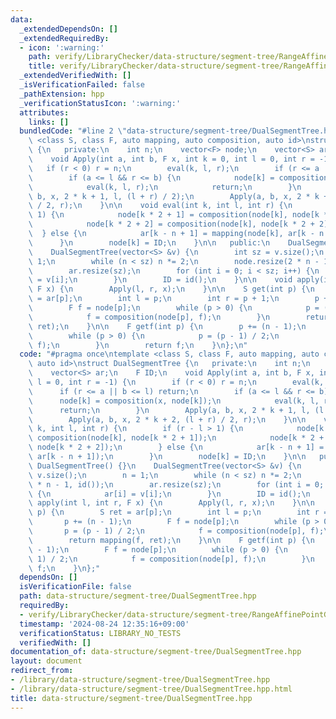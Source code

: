 ```yaml
---
data:
  _extendedDependsOn: []
  _extendedRequiredBy:
  - icon: ':warning:'
    path: verify/LibraryChecker/data-structure/segment-tree/RangeAffinePointGet.cpp
    title: verify/LibraryChecker/data-structure/segment-tree/RangeAffinePointGet.cpp
  _extendedVerifiedWith: []
  _isVerificationFailed: false
  _pathExtension: hpp
  _verificationStatusIcon: ':warning:'
  attributes:
    links: []
  bundledCode: "#line 2 \"data-structure/segment-tree/DualSegmentTree.hpp\"\ntemplate\
    \ <class S, class F, auto mapping, auto composition, auto id>\nstruct DualSegmentTree\
    \ {\n   private:\n    int n;\n    vector<F> node;\n    vector<S> ar;\n    F ID;\n\
    \    void Apply(int a, int b, F x, int k = 0, int l = 0, int r = -1) {\n     \
    \   if (r < 0) r = n;\n        eval(k, l, r);\n        if (r <= a || b <= l) return;\n\
    \        if (a <= l && r <= b) {\n            node[k] = composition(x, node[k]);\n\
    \            eval(k, l, r);\n            return;\n        }\n        Apply(a,\
    \ b, x, 2 * k + 1, l, (l + r) / 2);\n        Apply(a, b, x, 2 * k + 2, (l + r)\
    \ / 2, r);\n    }\n\n    void eval(int k, int l, int r) {\n        if (r - l >\
    \ 1) {\n            node[k * 2 + 1] = composition(node[k], node[k * 2 + 1]);\n\
    \            node[k * 2 + 2] = composition(node[k], node[k * 2 + 2]);\n      \
    \  } else {\n            ar[k - n + 1] = mapping(node[k], ar[k - n + 1]);\n  \
    \      }\n        node[k] = ID;\n    }\n\n   public:\n    DualSegmentTree() {}\n\
    \    DualSegmentTree(vector<S> &v) {\n        int sz = v.size();\n        n =\
    \ 1;\n        while (n < sz) n *= 2;\n        node.resize(2 * n - 1, id());\n\
    \        ar.resize(sz);\n        for (int i = 0; i < sz; i++) {\n            ar[i]\
    \ = v[i];\n        }\n        ID = id();\n    }\n\n    void apply(int l, int r,\
    \ F x) {\n        Apply(l, r, x);\n    }\n\n    S get(int p) {\n        S ret\
    \ = ar[p];\n        int l = p;\n        int r = p + 1;\n        p += (n - 1);\n\
    \        F f = node[p];\n        while (p > 0) {\n            p = (p - 1) / 2;\n\
    \            f = composition(node[p], f);\n        }\n        return mapping(f,\
    \ ret);\n    }\n\n    F getf(int p) {\n        p += (n - 1);\n        F f = node[p];\n\
    \        while (p > 0) {\n            p = (p - 1) / 2;\n            f = composition(node[p],\
    \ f);\n        }\n        return f;\n    }\n};\n"
  code: "#pragma once\ntemplate <class S, class F, auto mapping, auto composition,\
    \ auto id>\nstruct DualSegmentTree {\n   private:\n    int n;\n    vector<F> node;\n\
    \    vector<S> ar;\n    F ID;\n    void Apply(int a, int b, F x, int k = 0, int\
    \ l = 0, int r = -1) {\n        if (r < 0) r = n;\n        eval(k, l, r);\n  \
    \      if (r <= a || b <= l) return;\n        if (a <= l && r <= b) {\n      \
    \      node[k] = composition(x, node[k]);\n            eval(k, l, r);\n      \
    \      return;\n        }\n        Apply(a, b, x, 2 * k + 1, l, (l + r) / 2);\n\
    \        Apply(a, b, x, 2 * k + 2, (l + r) / 2, r);\n    }\n\n    void eval(int\
    \ k, int l, int r) {\n        if (r - l > 1) {\n            node[k * 2 + 1] =\
    \ composition(node[k], node[k * 2 + 1]);\n            node[k * 2 + 2] = composition(node[k],\
    \ node[k * 2 + 2]);\n        } else {\n            ar[k - n + 1] = mapping(node[k],\
    \ ar[k - n + 1]);\n        }\n        node[k] = ID;\n    }\n\n   public:\n   \
    \ DualSegmentTree() {}\n    DualSegmentTree(vector<S> &v) {\n        int sz =\
    \ v.size();\n        n = 1;\n        while (n < sz) n *= 2;\n        node.resize(2\
    \ * n - 1, id());\n        ar.resize(sz);\n        for (int i = 0; i < sz; i++)\
    \ {\n            ar[i] = v[i];\n        }\n        ID = id();\n    }\n\n    void\
    \ apply(int l, int r, F x) {\n        Apply(l, r, x);\n    }\n\n    S get(int\
    \ p) {\n        S ret = ar[p];\n        int l = p;\n        int r = p + 1;\n \
    \       p += (n - 1);\n        F f = node[p];\n        while (p > 0) {\n     \
    \       p = (p - 1) / 2;\n            f = composition(node[p], f);\n        }\n\
    \        return mapping(f, ret);\n    }\n\n    F getf(int p) {\n        p += (n\
    \ - 1);\n        F f = node[p];\n        while (p > 0) {\n            p = (p -\
    \ 1) / 2;\n            f = composition(node[p], f);\n        }\n        return\
    \ f;\n    }\n};"
  dependsOn: []
  isVerificationFile: false
  path: data-structure/segment-tree/DualSegmentTree.hpp
  requiredBy:
  - verify/LibraryChecker/data-structure/segment-tree/RangeAffinePointGet.cpp
  timestamp: '2024-08-24 12:35:16+09:00'
  verificationStatus: LIBRARY_NO_TESTS
  verifiedWith: []
documentation_of: data-structure/segment-tree/DualSegmentTree.hpp
layout: document
redirect_from:
- /library/data-structure/segment-tree/DualSegmentTree.hpp
- /library/data-structure/segment-tree/DualSegmentTree.hpp.html
title: data-structure/segment-tree/DualSegmentTree.hpp
---
```

